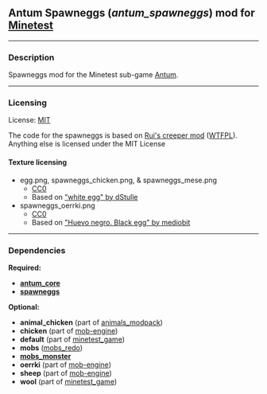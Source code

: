 ## Antum Spawneggs (***antum_spawneggs***) mod for [Minetest][]


---
### **Description**

Spawneggs mod for the Minetest sub-game [Antum][antum_game].


---
### **Licensing**

License: [MIT](LICENSE.txt)

The code for the spawneggs is based on [Rui's creeper mod][creeper] ([WTFPL][lic.creeper]). Anything else is licensed under the MIT License

#### Texture licensing
* egg.png, spawneggs_chicken.png, & spawneggs_mese.png
	* [CC0][lic.cc0]
	* Based on ["white egg" by dStulle][img.egg_white]
* spawneggs_oerrki.png
	* [CC0][lic.cc0]
	* Based on ["Huevo negro. Black egg" by mediobit][img.egg_black]


---
### **Dependencies**

**Required:**
- **[antum_core][]**
- **[spawneggs][]**

**Optional:**
- **animal_chicken** (part of [animals_modpack][])
- **chicken** (part of [mob-engine][])
- **default** (part of [minetest_game][])
- **mobs** ([mobs_redo][])
- **[mobs_monster][]**
- **oerrki** (part of [mob-engine][])
- **sheep** (part of [mob-engine][])
- **wool** (part of [minetest_game][])


[Minetest]: http://www.minetest.net/

[animals_modpack]: https://github.com/sapier/animals_modpack
[antum_core]: https://github.com/AntumMT/mod-antum_core
[antum_game]: https://github.com/AntumMT/game-antum
[creeper]: https://forum.minetest.net/viewtopic.php?t=11891
[minetest_game]: https://github.com/minetest/minetest_game
[mob-engine]: https://github.com/minetest-mods/mob-engine
[mobs_monster]: https://github.com/tenplus1/mobs_monster
[mobs_redo]: https://forum.minetest.net/viewtopic.php?t=9917
[spawneggs]: https://forum.minetest.net/viewtopic.php?t=6214

[img.egg_white]: https://openclipart.org/detail/6695/white-egg
[img.egg_black]: https://openclipart.org/detail/170074/huevo-negro-black-egg

[lic.cc0]: https://creativecommons.org/publicdomain/zero/1.0/legalcode
[lic.creeper]: https://github.com/Rui-Minetest/creeper/blob/master/LICENSE.md
